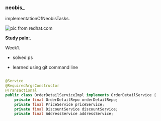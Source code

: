 ### **neobis_**


implementationOfNeobisTasks.

![pic from redhat.com](https://developers.redhat.com/sites/default/files/styles/list_item_thumb/public/ST-java1_1x%20%283%29_3.png?itok=mn2zw0CD)

**Study paln:**.

Week1.

* solved ps

* learned using git command line

```java

@Service
@RequiredArgsConstructor
@Transactional
public class OrderDetailServiceImpl implements OrderDetailService {
    private final OrderDetailRepo orderDetailRepo;
    private final PriceService priceService;
    private final DiscountService discountService;
    private final AddressService addressService;

```







